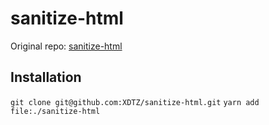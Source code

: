 # sanitize-html

Original repo: [sanitize-html](https://github.com/punkave/sanitize-html)

## Installation
`git clone git@github.com:XDTZ/sanitize-html.git`
`yarn add file:./sanitize-html`
